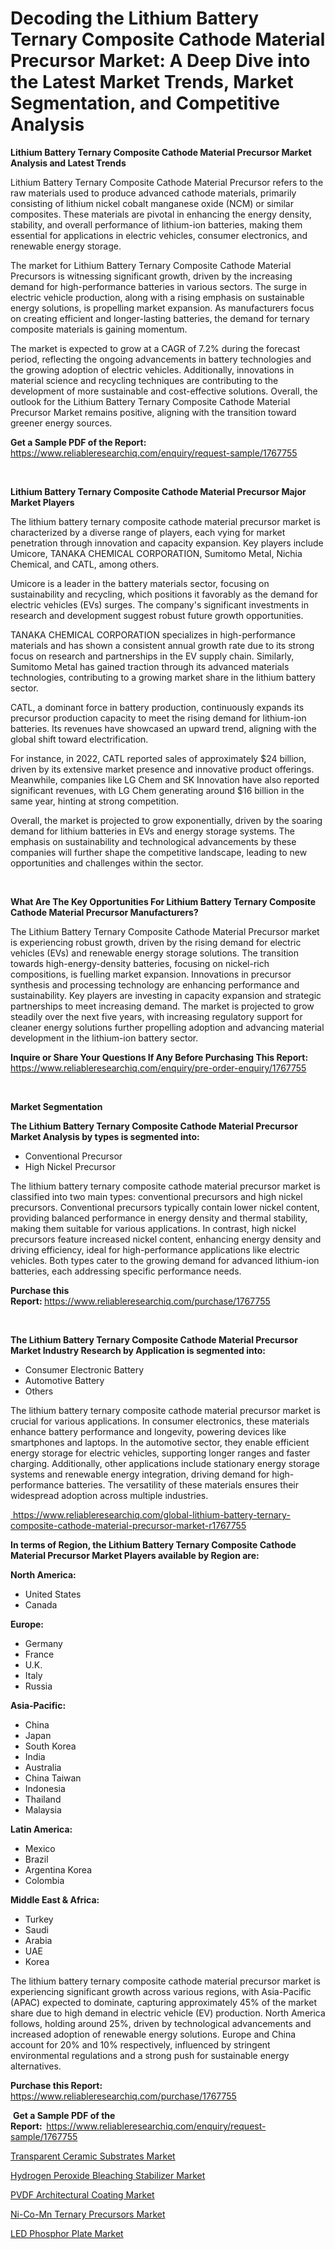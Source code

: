 <p><h1>Decoding the Lithium Battery Ternary Composite Cathode Material Precursor Market: A Deep Dive into the Latest Market Trends, Market Segmentation, and Competitive Analysis</h1></p><p><strong>Lithium Battery Ternary Composite Cathode Material Precursor Market Analysis and Latest Trends</strong></p>
<p><p>Lithium Battery Ternary Composite Cathode Material Precursor refers to the raw materials used to produce advanced cathode materials, primarily consisting of lithium nickel cobalt manganese oxide (NCM) or similar composites. These materials are pivotal in enhancing the energy density, stability, and overall performance of lithium-ion batteries, making them essential for applications in electric vehicles, consumer electronics, and renewable energy storage.</p><p>The market for Lithium Battery Ternary Composite Cathode Material Precursors is witnessing significant growth, driven by the increasing demand for high-performance batteries in various sectors. The surge in electric vehicle production, along with a rising emphasis on sustainable energy solutions, is propelling market expansion. As manufacturers focus on creating efficient and longer-lasting batteries, the demand for ternary composite materials is gaining momentum.</p><p>The market is expected to grow at a CAGR of 7.2% during the forecast period, reflecting the ongoing advancements in battery technologies and the growing adoption of electric vehicles. Additionally, innovations in material science and recycling techniques are contributing to the development of more sustainable and cost-effective solutions. Overall, the outlook for the Lithium Battery Ternary Composite Cathode Material Precursor Market remains positive, aligning with the transition toward greener energy sources.</p></p>
<p><strong>Get a Sample PDF of the Report:&nbsp;</strong> <a href="https://www.reliableresearchiq.com/enquiry/request-sample/1767755?utm_campaign=1129&utm_medium=2&utm_source=Github&utm_content=ia&utm_term=03042025&utm_id=lithium-battery-ternary-composite-cathode-material-precursor">https://www.reliableresearchiq.com/enquiry/request-sample/1767755</a></p>
<p>&nbsp;</p>
<p><strong>Lithium Battery Ternary Composite Cathode Material Precursor Major Market Players</strong></p>
<p><p>The lithium battery ternary composite cathode material precursor market is characterized by a diverse range of players, each vying for market penetration through innovation and capacity expansion. Key players include Umicore, TANAKA CHEMICAL CORPORATION, Sumitomo Metal, Nichia Chemical, and CATL, among others. </p><p>Umicore is a leader in the battery materials sector, focusing on sustainability and recycling, which positions it favorably as the demand for electric vehicles (EVs) surges. The company's significant investments in research and development suggest robust future growth opportunities. </p><p>TANAKA CHEMICAL CORPORATION specializes in high-performance materials and has shown a consistent annual growth rate due to its strong focus on research and partnerships in the EV supply chain. Similarly, Sumitomo Metal has gained traction through its advanced materials technologies, contributing to a growing market share in the lithium battery sector. </p><p>CATL, a dominant force in battery production, continuously expands its precursor production capacity to meet the rising demand for lithium-ion batteries. Its revenues have showcased an upward trend, aligning with the global shift toward electrification.</p><p>For instance, in 2022, CATL reported sales of approximately $24 billion, driven by its extensive market presence and innovative product offerings. Meanwhile, companies like LG Chem and SK Innovation have also reported significant revenues, with LG Chem generating around $16 billion in the same year, hinting at strong competition.</p><p>Overall, the market is projected to grow exponentially, driven by the soaring demand for lithium batteries in EVs and energy storage systems. The emphasis on sustainability and technological advancements by these companies will further shape the competitive landscape, leading to new opportunities and challenges within the sector.</p></p>
<p>&nbsp;</p>
<p><strong>What Are The Key Opportunities For Lithium Battery Ternary Composite Cathode Material Precursor Manufacturers?</strong></p>
<p><p>The Lithium Battery Ternary Composite Cathode Material Precursor market is experiencing robust growth, driven by the rising demand for electric vehicles (EVs) and renewable energy storage solutions. The transition towards high-energy-density batteries, focusing on nickel-rich compositions, is fuelling market expansion. Innovations in precursor synthesis and processing technology are enhancing performance and sustainability. Key players are investing in capacity expansion and strategic partnerships to meet increasing demand. The market is projected to grow steadily over the next five years, with increasing regulatory support for cleaner energy solutions further propelling adoption and advancing material development in the lithium-ion battery sector.</p></p>
<p><strong>Inquire or Share Your Questions If Any Before Purchasing This Report:</strong> <a href="https://www.reliableresearchiq.com/enquiry/pre-order-enquiry/1767755?utm_campaign=1129&utm_medium=2&utm_source=Github&utm_content=ia&utm_term=03042025&utm_id=lithium-battery-ternary-composite-cathode-material-precursor">https://www.reliableresearchiq.com/enquiry/pre-order-enquiry/1767755</a></p>
<p>&nbsp;</p>
<p><strong>Market Segmentation</strong></p>
<p><strong>The Lithium Battery Ternary Composite Cathode Material Precursor Market Analysis by types is segmented into:</strong></p>
<p><ul><li>Conventional Precursor</li><li>High Nickel Precursor</li></ul></p>
<p><p>The lithium battery ternary composite cathode material precursor market is classified into two main types: conventional precursors and high nickel precursors. Conventional precursors typically contain lower nickel content, providing balanced performance in energy density and thermal stability, making them suitable for various applications. In contrast, high nickel precursors feature increased nickel content, enhancing energy density and driving efficiency, ideal for high-performance applications like electric vehicles. Both types cater to the growing demand for advanced lithium-ion batteries, each addressing specific performance needs.</p></p>
<p><strong>Purchase this Report:&nbsp;</strong><a href="https://www.reliableresearchiq.com/purchase/1767755?utm_campaign=1129&utm_medium=2&utm_source=Github&utm_content=ia&utm_term=03042025&utm_id=lithium-battery-ternary-composite-cathode-material-precursor">https://www.reliableresearchiq.com/purchase/1767755</a></p>
<p>&nbsp;</p>
<p><strong>The Lithium Battery Ternary Composite Cathode Material Precursor Market Industry Research by Application is segmented into:</strong></p>
<p><ul><li>Consumer Electronic Battery</li><li>Automotive Battery</li><li>Others</li></ul></p>
<p><p>The lithium battery ternary composite cathode material precursor market is crucial for various applications. In consumer electronics, these materials enhance battery performance and longevity, powering devices like smartphones and laptops. In the automotive sector, they enable efficient energy storage for electric vehicles, supporting longer ranges and faster charging. Additionally, other applications include stationary energy storage systems and renewable energy integration, driving demand for high-performance batteries. The versatility of these materials ensures their widespread adoption across multiple industries.</p></p>
<p><a href="https://www.reliableresearchiq.com/global-lithium-battery-ternary-composite-cathode-material-precursor-market-r1767755?utm_campaign=1129&utm_medium=2&utm_source=Github&utm_content=ia&utm_term=03042025&utm_id=lithium-battery-ternary-composite-cathode-material-precursor">&nbsp;https://www.reliableresearchiq.com/global-lithium-battery-ternary-composite-cathode-material-precursor-market-r1767755</a></p>
<p><strong>In terms of Region, the Lithium Battery Ternary Composite Cathode Material Precursor Market Players available by Region are:</strong></p>
<p>
    <p> <strong> North America: </strong>
        <ul>
            <li>United States</li>
            <li>Canada</li>
        </ul>
        </p> 
    <p> <strong> Europe: </strong>
        <ul>
            <li>Germany</li>
            <li>France</li>
            <li>U.K.</li>
            <li>Italy</li>
            <li>Russia</li>
        </ul>
        </p> 
    <p> <strong> Asia-Pacific: </strong>
        <ul>
            <li>China</li>
            <li>Japan</li>
            <li>South Korea</li>
            <li>India</li>
            <li>Australia</li>
            <li>China Taiwan</li>
            <li>Indonesia</li>
            <li>Thailand</li>
            <li>Malaysia</li>
        </ul>
        </p> 
    <p> <strong> Latin America: </strong>
        <ul>
            <li>Mexico</li>
            <li>Brazil</li>
            <li>Argentina Korea</li>
            <li>Colombia</li>
        </ul>
        </p> 
    <p> <strong> Middle East & Africa: </strong>
        <ul>
            <li>Turkey</li>
            <li>Saudi</li>
            <li>Arabia</li>
            <li>UAE</li>
            <li>Korea</li>
        </ul>
    </p>
    </p>
<p><p>The lithium battery ternary composite cathode material precursor market is experiencing significant growth across various regions, with Asia-Pacific (APAC) expected to dominate, capturing approximately 45% of the market share due to high demand in electric vehicle (EV) production. North America follows, holding around 25%, driven by technological advancements and increased adoption of renewable energy solutions. Europe and China account for 20% and 10% respectively, influenced by stringent environmental regulations and a strong push for sustainable energy alternatives.</p></p>
<p><strong>Purchase this Report: </strong><a href="https://www.reliableresearchiq.com/purchase/1767755?utm_campaign=1129&utm_medium=2&utm_source=Github&utm_content=ia&utm_term=03042025&utm_id=lithium-battery-ternary-composite-cathode-material-precursor">https://www.reliableresearchiq.com/purchase/1767755</a></p>
<p>&nbsp;<strong>Get a Sample PDF of the Report:&nbsp;&nbsp;</strong><a href="https://www.reliableresearchiq.com/enquiry/request-sample/1767755?utm_campaign=1129&utm_medium=2&utm_source=Github&utm_content=ia&utm_term=03042025&utm_id=lithium-battery-ternary-composite-cathode-material-precursor">https://www.reliableresearchiq.com/enquiry/request-sample/1767755</a></p>
<p><strong></strong></p>
<p><p><a href="https://github.com/brinnoifon/Market-Research-Report-List-1/blob/main/transparent-ceramic-substrates-market.md?utm_campaign=1129&utm_medium=2&utm_source=Github&utm_content=ia&utm_term=03042025&utm_id=lithium-battery-ternary-composite-cathode-material-precursor">Transparent Ceramic Substrates Market</a></p><p><a href="https://github.com/snapetylerho/Market-Research-Report-List-1/blob/main/hydrogen-peroxide-bleaching-stabilizer-market.md?utm_campaign=1129&utm_medium=2&utm_source=Github&utm_content=ia&utm_term=03042025&utm_id=lithium-battery-ternary-composite-cathode-material-precursor">Hydrogen Peroxide Bleaching Stabilizer Market</a></p><p><a href="https://github.com/iwanesucices/Market-Research-Report-List-1/blob/main/pvdf-architectural-coating-market.md?utm_campaign=1129&utm_medium=2&utm_source=Github&utm_content=ia&utm_term=03042025&utm_id=lithium-battery-ternary-composite-cathode-material-precursor">PVDF Architectural Coating Market</a></p><p><a href="https://github.com/sulvantomppa/Market-Research-Report-List-1/blob/main/ni-co-mn-ternary-precursors-market.md?utm_campaign=1129&utm_medium=2&utm_source=Github&utm_content=ia&utm_term=03042025&utm_id=lithium-battery-ternary-composite-cathode-material-precursor">Ni-Co-Mn Ternary Precursors Market</a></p><p><a href="https://github.com/trenkkwasek84/Market-Research-Report-List-1/blob/main/led-phosphor-plate-market.md?utm_campaign=1129&utm_medium=2&utm_source=Github&utm_content=ia&utm_term=03042025&utm_id=lithium-battery-ternary-composite-cathode-material-precursor">LED Phosphor Plate Market</a></p></p>
